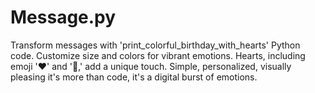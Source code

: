 # Message.py
Transform messages with 'print_colorful_birthday_with_hearts' Python code. Customize size and colors for vibrant emotions. Hearts, including emoji '❤️' and '💙,' add a unique touch. Simple, personalized, visually pleasing it's more than code, it's a digital burst of emotions.
